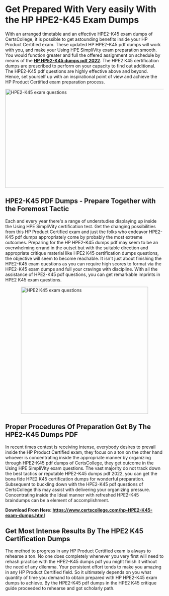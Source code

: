 <h1><strong>Get Prepared With Very easily With the HP HPE2-K45 Exam Dumps&nbsp;</strong></h1>
<p><span style="font-weight: 400;">With an arranged timetable and an effective  HPE2-K45 exam dumps of CertsCollege, it is possible to get astounding benefits inside your HP Product Certified exam. These updated HP HPE2-K45 pdf dumps will work with you, and make your Using HPE SimpliVity exam preparation smooth. You would function greater and full the offered assignment on schedule by means of the <strong><a href="https://www.certscollege.com/hp-HPE2-K45-exam-dumps.html">HP HPE2-K45 dumps pdf 2022</a></strong>. The HPE2 K45 certification dumps are prescribed to perform on your capacity to find out additional. The  HPE2-K45 pdf questions are highly effective above and beyond. Hence, set yourself up with an inspirational point of view and achieve the HP Product Certified exam preparation process.&nbsp;</span></p>
<p><span style="font-weight: 400;"><img style="display: block; margin-left: auto; margin-right: auto;" src="https://i.ibb.co/CPDK3ps/Yellow-and-Blue-Initiative-Blog-Banner.png" alt="HPE2-K45 exam questions" width="559" height="315" /></span></p>
<h2><strong>HPE2-K45 PDF Dumps - Prepare Together with the Foremost Tactic</strong></h2>
<p><span style="font-weight: 400;">Each and every year there's a range of understudies displaying up inside the Using HPE SimpliVity certification test. Get the changing possibilities from this HP Product Certified exam and just the folks who endeavor HPE2-K45 pdf dumps appropriately come by probably the most extreme outcomes. Preparing for the HP HPE2-K45 dumps pdf may seem to be an overwhelming errand in the outset but with the suitable direction and appropriate critique material like HPE2 K45 certification dumps questions, the objective will seem to become reachable. It isn't just about finishing the HPE2-K45 exam questions as you can require high scores to format via the HPE2-K45 exam dumps and full your cravings with discipline. With all the assistance of HPE2-K45 pdf questions, you can get remarkable imprints in HPE2 K45 exam questions.</span></p>
<p><span style="font-weight: 400;"><a href="https://tinyurl.com/yuc444ej"><img style="display: block; margin-left: auto; margin-right: auto;" src="https://i.ibb.co/9tMrhdY/Teacher-Appreciation-Invitation.png" alt="HPE2 K45 exam questions " width="404" height="404" /></a></span></p>
<h2><strong>Proper Procedures Of Preparation Get By The HPE2-K45 Dumps PDF</strong></h2>
<p><span style="font-weight: 400;">In recent times contest is receiving intense, everybody desires to prevail inside the HP Product Certified exam, they focus on a ton on the other hand whoever is concentrating inside the appropriate manner by organizing through HPE2-K45 pdf dumps of CertsCollege, they get outcome in the Using HPE SimpliVity exam questions. The vast majority do not track down the best tactics or reputable HPE2-K45 dumps pdf 2022, you can get the bona fide HPE2 K45 certification dumps for wonderful preparation. Subsequent to buckling down with the  HPE2-K45 pdf questions of CertsCollege this may assist with delivering your organizing pressure. Concentrating inside the Ideal manner with refreshed HPE2-K45 braindumps can be a element of accomplishment.</span></p>
<p><span style="font-weight: 400;"><strong>Download From Here: <a href="https://www.certscollege.com/hp-HPE2-K45-exam-dumps.html">https://www.certscollege.com/hp-HPE2-K45-exam-dumps.html</a></strong></span></p>
<h2><strong>Get Most Intense Results By The HPE2 K45 Certification Dumps</strong></h2>
<p><span style="font-weight: 400;">The method to progress in any HP Product Certified exam is always to rehearse a ton. No one does completely whenever you very first will need to rehash practice with the HPE2-K45 dumps pdf you might finish it without the need of any dilemma. Your persistent effort tends to make you amazing in any HP Product Certified field. So it ultimately depends on you what quantity of time you demand to obtain prepared with HP HPE2-K45 exam dumps to achieve. By the HPE2-K45 pdf dumps in the HPE2 K45 critique guide proceeded to rehearse and got scholarly path.</span></p>

